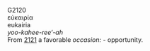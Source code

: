 <body>
  <p>G2120<br>  εὐκαιρία  <br> eukairia  <br><i>yoo-kahee-ree‘-ah </i><br>From <a href="g2121.htm">2121</a>  a favorable <i>occasion:</i> - opportunity.<br></p>
 </body>